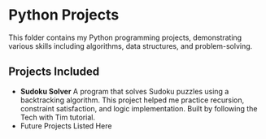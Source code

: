 # Python Projects 
This folder contains my Python programming projects, demonstrating various skills including algorithms, data structures, and problem-solving. 

## Projects Included 

- **Sudoku Solver**
  A program that solves Sudoku puzzles using a backtracking algorithm. This project helped me practice recursion, constraint satisfaction, and logic implementation. Built by following the Tech with Tim tutorial.
- Future Projects Listed Here 
